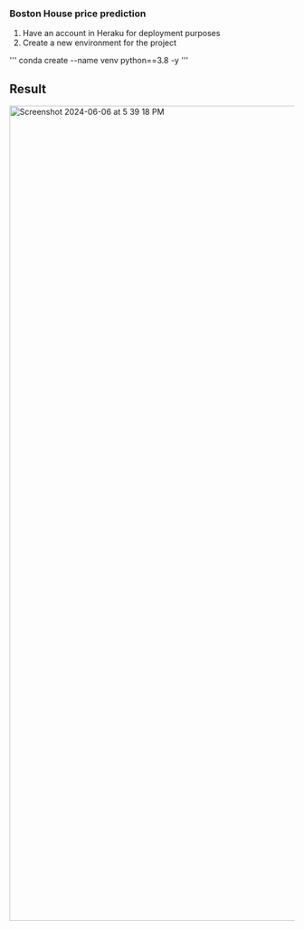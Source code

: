 ### Boston House price prediction

1. Have an account in Heraku for deployment purposes
2. Create a new environment for the project

'''
conda create --name venv python==3.8 -y
'''

## Result

<img width="1440" alt="Screenshot 2024-06-06 at 5 39 18 PM" src="https://github.com/S1000-bit/bostonhouseprediction/assets/98201700/d007639a-9c22-4835-8142-15c2721d3804">

